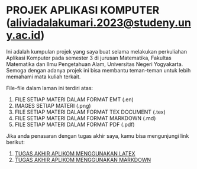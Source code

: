 # PROJEK APLIKASI KOMPUTER (aliviadalakumari.2023@studeny.uny.ac.id)

Ini adalah kumpulan projek yang saya buat selama melakukan perkuliahan Aplikasi Komputer pada semester 3 di jurusan Matematika, Fakultas Matematika dan Ilmu Pengetahuan Alam, Universitas Negeri Yogyakarta. Semoga dengan adanya projek ini bisa membantu teman-teman untuk lebih memahami mata kuliah terkait.

File-file dalam laman ini terdiri atas:
1. FILE SETIAP MATERI DALAM FORMAT EMT (.en)
2. IMAGES SETIAP MATERI (.png)
3. FILE SETIAP MATERI DALAM FORMAT TEX DOCUMENT (.tex)
4. FILE SETIAP MATERI DALAM FORMAT MARKDOWN (.md)
5. FILE SETIAP MATERI DALAM FORMAT PDF (.pdf)

Jika anda penasaran dengan tugas akhir saya, kamu bisa mengunjungi link berikut:
1. [TUGAS AKHIR APLIKOM MENGGUNAKAN LATEX](https://www.overleaf.com/read/gdmqnhknzzjx#b1a220)
2. [TUGAS AKHIR APLIKOM MENGGUNAKAN MARKDOWN](https://www.overleaf.com/read/qktcmyvnqnhh#9934e1)

